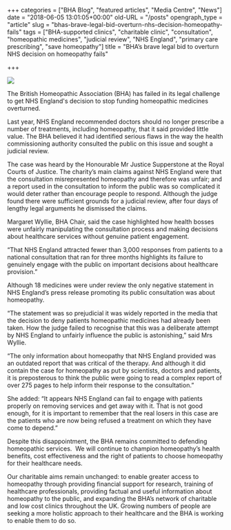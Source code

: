 +++
categories = ["BHA Blog", "featured articles", "Media Centre", "News"]
date = "2018-06-05 13:01:05+00:00"
old-URL = "/posts"
opengraph_type = "article"
slug = "bhas-brave-legal-bid-overturn-nhs-decision-homeopathy-fails"
tags = ["BHA-supported clinics", "charitable clinic", "consultation", "homeopathic medicines", "judicial review", "NHS England", "primary care prescribing", "save homeopathy"]
title = "BHA’s brave legal bid to overturn NHS decision on homeopathy fails"

+++

![](https://res.cloudinary.com/homeopathyuk/v1557403245/bha/2923_transform-1024x575.jpg)

The British Homeopathic Association (BHA) has failed in its legal challenge to get NHS England's decision to stop funding homeopathic medicines overturned.

Last year, NHS England recommended doctors should no longer prescribe a number of treatments, including homeopathy, that it said provided little value. The BHA believed it had identified serious flaws in the way the health commissioning authority consulted the public on this issue and sought a judicial review.

The case was heard by the Honourable Mr Justice Supperstone at the Royal Courts of Justice. The charity’s main claims against NHS England were that the consultation misrepresented homeopathy and therefore was unfair; and a report used in the consultation to inform the public was so complicated it would deter rather than encourage people to respond. Although the judge found there were sufficient grounds for a judicial review, after four days of lengthy legal arguments he dismissed the claims.

Margaret Wyllie, BHA Chair, said the case highlighted how health bosses were unfairly manipulating the consultation process and making decisions about healthcare services without genuine patient engagement.

“That NHS England attracted fewer than 3,000 responses from patients to a national consultation that ran for three months highlights its failure to genuinely engage with the public on important decisions about healthcare provision.”

Although 18 medicines were under review the only negative statement in NHS England’s press release promoting its public consultation was about homeopathy.

“The statement was so prejudicial it was widely reported in the media that the decision to deny patients homeopathic medicines had already been taken. How the judge failed to recognise that this was a deliberate attempt by NHS England to unfairly influence the public is astonishing,” said Mrs Wyllie.

“The only information about homeopathy that NHS England provided was an outdated report that was critical of the therapy. And although it did contain the case for homeopathy as put by scientists, doctors and patients, it is preposterous to think the public were going to read a complex report of over 275 pages to help inform their response to the consultation.”

She added: “It appears NHS England can fail to engage with patients properly on removing services and get away with it. That is not good enough, for it is important to remember that the real losers in this case are the patients who are now being refused a treatment on which they have come to depend.”

Despite this disappointment, the BHA remains committed to defending homeopathic services.  We will continue to champion homeopathy’s health benefits, cost effectiveness and the right of patients to choose homeopathy for their healthcare needs.

Our charitable aims remain unchanged: to enable greater access to homeopathy through providing financial support for research, training of healthcare professionals, providing factual and useful information about homeopathy to the public, and expanding the BHA’s network of charitable and low cost clinics throughout the UK. Growing numbers of people are seeking a more holistic approach to their healthcare and the BHA is working to enable them to do so.
